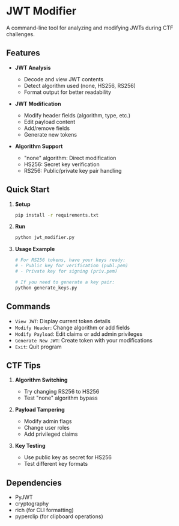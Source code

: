 # JWT Modifier

A command-line tool for analyzing and modifying JWTs during CTF challenges.

## Features

- **JWT Analysis**
  - Decode and view JWT contents
  - Detect algorithm used (none, HS256, RS256)
  - Format output for better readability

- **JWT Modification**
  - Modify header fields (algorithm, type, etc.)
  - Edit payload content
  - Add/remove fields
  - Generate new tokens

- **Algorithm Support**
  - "none" algorithm: Direct modification
  - HS256: Secret key verification
  - RS256: Public/private key pair handling

## Quick Start

1. **Setup**
   ```bash
   pip install -r requirements.txt
   ```

2. **Run**
   ```bash
   python jwt_modifier.py
   ```

3. **Usage Example**
   ```bash
   # For RS256 tokens, have your keys ready:
   # - Public key for verification (publ.pem)
   # - Private key for signing (priv.pem)

   # If you need to generate a key pair:
   python generate_keys.py
   ```

## Commands

- `View JWT`: Display current token details
- `Modify Header`: Change algorithm or add fields
- `Modify Payload`: Edit claims or add admin privileges
- `Generate New JWT`: Create token with your modifications
- `Exit`: Quit program

## CTF Tips

1. **Algorithm Switching**
   - Try changing RS256 to HS256
   - Test "none" algorithm bypass

2. **Payload Tampering**
   - Modify admin flags
   - Change user roles
   - Add privileged claims

3. **Key Testing**
   - Use public key as secret for HS256
   - Test different key formats

## Dependencies

- PyJWT
- cryptography
- rich (for CLI formatting)
- pyperclip (for clipboard operations)